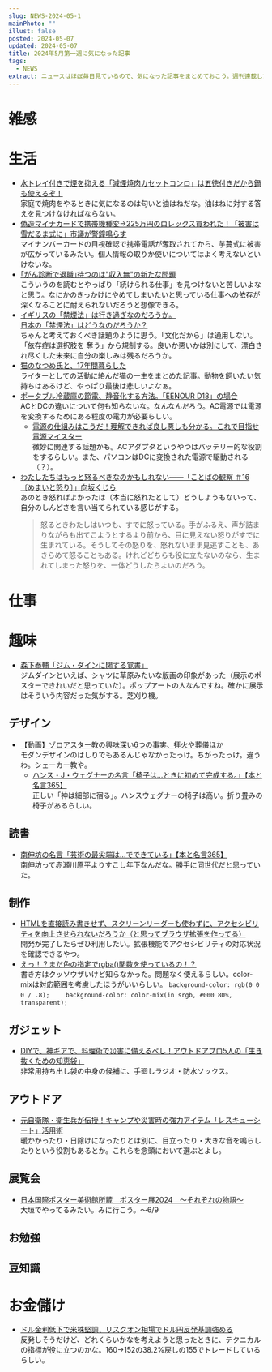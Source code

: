 ```yaml
---
slug: NEWS-2024-05-1
mainPhoto: ""
illust: false
posted: 2024-05-07
updated: 2024-05-07
title: 2024年5月第一週に気になった記事
tags:
  - NEWS
extract: ニュースはほぼ毎日見ているので、気になった記事をまとめておこう。週刊連載したい。
---
```


# 雑感

# 生活

- [水トレイ付きで煙を抑える「減煙焼肉カセットコンロ」は五徳付きだから鍋も使えるぞ！](https://www.goodspress.jp/news/600384/)  
  家庭で焼肉をやるときに気になるのは匂いと油はねだな。油はねに対する答えを見つけなければならない。
- [偽造マイナカードで携帯機種変→225万円のロレックス買われた！「被害は雪だるま式に」市議が警鐘鳴らす](https://smart-flash.jp/sociopolitics/284675/1/1/)  
  マイナンバーカードの目視確認で携帯電話が奪取されてから、芋蔓式に被害が広がっているみたい。個人情報の取りか使いについてはよく考えないといけないな。
- [｢がん診断で退職｣待つのは"収入無"の新たな問題](https://toyokeizai.net/articles/-/748155?page=4)  
  こういうのを読むとやっぱり「続けられる仕事」を見つけないと苦しいよなと思う。なにかのきっかけにやめてしまいたいと思っている仕事への依存が深くなることに耐えられないだろうと想像できる。
- [イギリスの「禁煙法」は行き過ぎなのだろうか。](https://blog.tinect.jp/?p=86288)  
  [日本の「禁煙法」はどうなのだろうか？](https://goldhead.hatenablog.com/entry/2024/05/07/124915)  
  ちゃんと考えておくべき話題のように思う。「文化だから」は通用しない。「依存症は選択肢を
  奪う」から規制する。良いか悪いかは別にして、漂白され尽くした未来に自分の楽しみは残るだろうか。
- [猫のなつめ氏と、17年間暮らした](https://dailyportalz.jp/kiji/neko-natsume-17nen/page/3)  
  ライターとしての活動に絡んだ猫の一生をまとめた記事。動物を飼いたい気持ちはあるけど、やっぱり最後は悲しいよなぁ。
- [ポータブル冷蔵庫の節電、静音化する方法。「EENOUR D18」の場合](https://tabkul.com/?p=294341&utm_source=rss&utm_medium=rss&utm_campaign=post-294341)  
  ACとDCの違いについて何も知らないな。なんなんだろう。AC電源では電源を変換するためにある程度の電力が必要らしい。
  - [電源の仕組みはこうだ！理解できれば良し悪しも分かる。これで目指せ電源マイスター](https://pc.watch.impress.co.jp/docs/topic/feature/1589198.html)  
    微妙に関連する話題かも。ACアダプタというやつはバッテリー的な役割をするらしい。また、パソコンはDCに変換された電源で駆動される（？）。
- [わたしたちはもっと怒るべきなのかもしれない――「ことぱの観察 ＃16〔めまいと怒り〕」向坂くじら](https://nhkbook-hiraku.com/n/n70cd46476782)  
  あのとき怒ればよかったは（本当に怒れたとして）どうしようもないって、自分のしんどさを言い当てられている感じがする。
  > 怒るときわたしはいつも、すでに怒っている。手がふるえ、声が詰まりながらも出てこようとするより前から、目に見えない怒りがすでに生まれている。そうしてその怒りを、怒れないまま見逃すことも、あきらめて怒ることもある。けれどどちらも役に立たないのなら、生まれてしまった怒りを、一体どうしたらよいのだろう。  
  

# 仕事

# 趣味

- [森下泰輔「ジム・ダインに関する覚書」](http://blog.livedoor.jp/tokinowasuremono/archives/53538369.html)  
  ジムダインといえば、シャツに草原みたいな版画の印象があった（展示のポスターできれいだと思っていた）。ポップアートの人なんですね。確かに展示はそういう内容だった気がする。芝刈り機。

## デザイン

- [【動画】ゾロアスター教の興味深い6つの事実、拝火や葬儀ほか](https://natgeo.nikkeibp.co.jp/atcl/news/24/050200246/?rss)  
  モダンデザインのはしりでもあるんじゃなかったっけ。ちがったっけ。違うわ。シェーカー教や。
  - [ハンス・J・ウェグナーの名言「椅子は…ときに初めて完成する。」【本と名言365】](https://casabrutus.com/categories/culture/405808)  
    正しい「神は細部に宿る」。ハンスウェグナーの椅子は高い。折り畳みの椅子があるらしい。

## 読書

- [南伸坊の名言「芸術の最尖端は…でできている」【本と名言365】](https://casabrutus.com/categories/culture/405430)  
  南伸坊って赤瀬川原平よりすこし年下なんだな。勝手に同世代だと思っていた。

## 制作

- [HTMLを直接読み書きせず、スクリーンリーダーも使わずに、アクセシビリティを向上させられないだろうか（と思ってブラウザ拡張を作ってる）](https://zenn.dev/ymrl/articles/761efe95091798)  
  開発が完了したらぜひ利用したい。拡張機能でアクセシビリティの対応状況を確認できるやつ。
- [えっ！？まだ色の指定でrgba()関数を使っているの！？](https://www.tak-dcxi.com/article/rgba-function-is-legacy-syntax/)  
  書き方はクッソウザいけど知らなかった。問題なく使えるらしい。color-mixは対応範囲を考慮したほうがいいらしい。
  `background-color: rgb(0 0 0 / .8);`　　
  `background-color: color-mix(in srgb, #000 80%, transparent);`

## ガジェット

- [DIYで、神ギアで、料理術で災害に備えるべし！アウトドアプロ5人の「生き抜くための知恵袋」](https://www.bepal.net/archives/415349)  
  非常用持ち出し袋の中身の候補に、手廻しラジオ・防水ソックス。

## アウトドア

- [元自衛隊・衛生兵が伝授！キャンプや災害時の強力アイテム「レスキューシート」活用術](https://www.bepal.net/archives/419224)  
  暖かかったり・日除けになったりとは別に、目立ったり・大きな音を鳴らしたりという役割もあるとか。これらを念頭において選ぶとよし。

## 展覧会

- [日本国際ポスター美術館所蔵　ポスター展2024　～それぞれの物語～](https://www.japandesign.ne.jp/event/postermuseum-ogaki-2024/)  
  大垣でやってるみたい。みに行こう。〜6/9

## お勉強

## 豆知識

# お金儲け

- [ドル金利低下で米株堅調、リスクオン相場でドル円反発基調強める](http://hiroko.yutaka-shoji.co.jp/2024/05/blog-post.html)  
  反発しそうだけど、どれくらいかなを考えようと思ったときに、テクニカルの指標が役に立つのかな。160→152の38.2%戻しの155でトレードしているらしい。